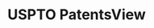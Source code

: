 ---
layout: default
bigquery: https://console.cloud.google.com/bigquery?p=patents-public-data&d=patentsview&page=dataset
citation: Attribution should be given to PatentsView for use, distribution, or derivative
  works.
code: https://github.com/CSSIP-AIR/PatentsView-Code-Snippets/
contributors: USPTO
cost: None
description: 'PatentsView includes US patent data including raw data (summaries, applications,
  pregrant applications), disambugations of inventors and assignees, and inventor
  gender estimates.  Also foreign priority data, # of figures and sheets, and government
  interest statements.'
documentation: https://patentsview.org/query/builder-faqs
last_edit: Mon, 04 Apr 2022 19:02:57 GMT
location: https://patentsview.org/
maintained_by: USPTO
record_creation_timestamp: 12/2/2020 17:20:46
schema_fields: '[''withdrawn'', ''disamb_inventor_id_20191008'', ''organization_id'',
  ''fname'', ''state'', ''longitude'', ''abstract'', ''term_extension'', ''name'',
  ''group_id'', ''subsection_id'', ''classification_data_source'', ''assignee_id'',
  ''rawinventor_id'', ''name_first'', ''latin_name'', ''uuid'', ''location_id'', ''exemplary'',
  ''reldocno'', ''disamb_assignee_id_20190312'', ''title'', ''classification_status'',
  ''disamb_assignee_id_20200630'', ''lname'', ''citation_id'', ''subgroup_id'', ''ipc_class'',
  ''lawyer_id'', ''role'', ''sequence'', ''dependent'', ''rule_47'', ''variety'',
  ''disamb_inventor_id_20201229'', ''disamb_assignee_id_20200929'', ''publication_number'',
  ''kind'', ''disclaimer_date'', ''rawassignee_id'', ''f371_date'', ''num_figures'',
  ''num'', ''disamb_inventor_id_20171226'', ''designation'', ''relkind'', ''attribution_status'',
  ''latlong'', ''num_sheets'', ''category_id'', ''section'', ''term_disclaimer'',
  ''field_id'', ''level_three'', ''rawlocation_id'', ''f102_date'', ''series_code'',
  ''mainclass_id'', ''disamb_inventor_id_20200929'', ''disamb_assignee_id_20200331'',
  ''latitude'', ''deceased'', ''application_id'', ''filename'', ''disamb_inventor_id_20180528'',
  ''id'', ''length'', ''classification_level'', ''disamb_inventor_id_20170307'', ''disamb_inventor_id_20181127'',
  ''state_fips'', ''disamb_assignee_id_20191008'', ''disamb_inventor_id_20191231'',
  ''doctype'', ''contract_award_number'', ''disamb_inventor_id_20200630'', ''num_claims'',
  ''doc_type'', ''name_last'', ''category'', ''applicant_type'', ''level_one'', ''county_fips'',
  ''term_grant'', ''disamb_inventor_id_20190820'', ''male_flag'', ''patent_id'', ''sector_title'',
  ''main_group'', ''subgroup'', ''country_transformed'', ''type'', ''disamb_inventor_id_20190312'',
  ''disamb_assignee_id_20191231'', ''status'', ''ipc_version_indicator'', ''country'',
  ''disamb_inventor_id_20171003'', ''male'', ''disamb_inventor_id_20200331'', ''field_title'',
  ''action_date'', ''text'', ''group'', ''disamb_inventor_id_20170808'', ''_102_date'',
  ''rel_id'', ''subclass'', ''level_two'', ''gi_statement'', ''inventor_id'', ''classification_value'',
  ''county'', ''disamb_assignee_id_20190820'', ''_371_date'', ''disamb_assignee_id_20181127'',
  ''lapse_of_patent'', ''organization'', ''symbol_position'', ''section_id'', ''subclass_id'',
  ''city'', ''subcategory_id'', ''date'', ''number'']'
shortname: patentsview
tags:
- disambiguation
- United States
- gender
terms_of_use: Creative Commons Attribution 4.0 International License.
timeframe: 1963-1999
title: USPTO PatentsView
uuid: cf1780b1-e265-4e49-8d1d-83b9cfe0fd9a
---